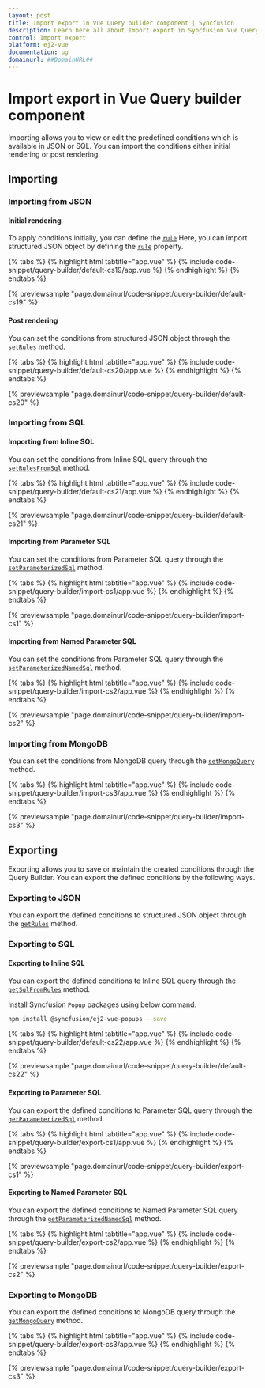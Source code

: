 ```yaml
---
layout: post
title: Import export in Vue Query builder component | Syncfusion
description: Learn here all about Import export in Syncfusion Vue Query builder component of Syncfusion Essential JS 2 and more.
control: Import export 
platform: ej2-vue
documentation: ug
domainurl: ##DomainURL##
---
```


# Import export in Vue Query builder component

Importing allows you to view or edit the predefined conditions which is available in JSON or SQL. You can import the conditions either initial rendering or post rendering.

## Importing

### Importing from JSON

#### Initial rendering

To apply conditions initially, you can define the [`rule`](https://ej2.syncfusion.com/vue/documentation/api/query-builder/#rule) Here, you can import structured JSON object by defining the [`rule`](https://ej2.syncfusion.com/vue/documentation/api/query-builder/#rule) property.

{% tabs %}
{% highlight html tabtitle="app.vue" %}
{% include code-snippet/query-builder/default-cs19/app.vue %}
{% endhighlight %}
{% endtabs %}
        
{% previewsample "page.domainurl/code-snippet/query-builder/default-cs19" %}

#### Post rendering

You can set the conditions from structured JSON object through the [`setRules`](https://ej2.syncfusion.com/vue/documentation/api/query-builder/#setrules) method.

{% tabs %}
{% highlight html tabtitle="app.vue" %}
{% include code-snippet/query-builder/default-cs20/app.vue %}
{% endhighlight %}
{% endtabs %}
        
{% previewsample "page.domainurl/code-snippet/query-builder/default-cs20" %}

### Importing from SQL

#### Importing from Inline SQL

You can set the conditions from Inline SQL query through the [`setRulesFromSql`](https://ej2.syncfusion.com/vue/documentation/api/query-builder/#setrulesfromsql) method.

{% tabs %}
{% highlight html tabtitle="app.vue" %}
{% include code-snippet/query-builder/default-cs21/app.vue %}
{% endhighlight %}
{% endtabs %}
        
{% previewsample "page.domainurl/code-snippet/query-builder/default-cs21" %}

#### Importing from Parameter SQL

You can set the conditions from Parameter SQL query through the [`setParameterizedSql`](https://ej2.syncfusion.com/vue/documentation/api/query-builder/#setParameterizedSql) method.

{% tabs %}
{% highlight html tabtitle="app.vue" %}
{% include code-snippet/query-builder/import-cs1/app.vue %}
{% endhighlight %}
{% endtabs %}
        
{% previewsample "page.domainurl/code-snippet/query-builder/import-cs1" %}

#### Importing from Named Parameter SQL

You can set the conditions from Parameter SQL query through the [`setParameterizedNamedSql`](https://ej2.syncfusion.com/vue/documentation/api/query-builder/#setParameterizedNamedSql) method.

{% tabs %}
{% highlight html tabtitle="app.vue" %}
{% include code-snippet/query-builder/import-cs2/app.vue %}
{% endhighlight %}
{% endtabs %}
        
{% previewsample "page.domainurl/code-snippet/query-builder/import-cs2" %}

### Importing from MongoDB

You can set the conditions from MongoDB query through the [`setMongoQuery`](https://ej2.syncfusion.com/vue/documentation/api/query-builder/#setMongoQuery) method.

{% tabs %}
{% highlight html tabtitle="app.vue" %}
{% include code-snippet/query-builder/import-cs3/app.vue %}
{% endhighlight %}
{% endtabs %}
        
{% previewsample "page.domainurl/code-snippet/query-builder/import-cs3" %}

## Exporting

Exporting allows you to save or maintain the created conditions through the Query Builder. You can export the defined conditions by the following ways.

### Exporting to JSON

You can export the defined conditions to structured JSON object through the [`getRules`](https://ej2.syncfusion.com/vue/documentation/api/query-builder/#getrules) method.

### Exporting to SQL

#### Exporting to Inline SQL

You can export the defined conditions to Inline SQL query through the [`getSqlFromRules`](https://ej2.syncfusion.com/vue/documentation/api/query-builder/#getsqlfromrules) method.

Install Syncfusion `Popup` packages using below command.

```bash
npm install @syncfusion/ej2-vue-popups --save
```

{% tabs %}
{% highlight html tabtitle="app.vue" %}
{% include code-snippet/query-builder/default-cs22/app.vue %}
{% endhighlight %}
{% endtabs %}
        
{% previewsample "page.domainurl/code-snippet/query-builder/default-cs22" %}

#### Exporting to Parameter SQL

You can export the defined conditions to Parameter SQL query through the [`getParameterizedSql`](https://ej2.syncfusion.com/vue/documentation/api/query-builder/#getParameterizedSql) method.

{% tabs %}
{% highlight html tabtitle="app.vue" %}
{% include code-snippet/query-builder/export-cs1/app.vue %}
{% endhighlight %}
{% endtabs %}
        
{% previewsample "page.domainurl/code-snippet/query-builder/export-cs1" %}

#### Exporting to Named Parameter SQL

You can export the defined conditions to Named Parameter SQL query through the [`getParameterizedNamedSql`](https://ej2.syncfusion.com/vue/documentation/api/query-builder/#getParameterizedNamedSql) method.

{% tabs %}
{% highlight html tabtitle="app.vue" %}
{% include code-snippet/query-builder/export-cs2/app.vue %}
{% endhighlight %}
{% endtabs %}
        
{% previewsample "page.domainurl/code-snippet/query-builder/export-cs2" %}

### Exporting to MongoDB

You can export the defined conditions to MongoDB query through the [`getMongoQuery`](https://ej2.syncfusion.com/vue/documentation/api/query-builder/#getMongoQuery) method.

{% tabs %}
{% highlight html tabtitle="app.vue" %}
{% include code-snippet/query-builder/export-cs3/app.vue %}
{% endhighlight %}
{% endtabs %}
        
{% previewsample "page.domainurl/code-snippet/query-builder/export-cs3" %}
